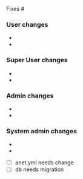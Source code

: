 Fixes #

### User changes
-
-

### Super User changes
-
-

### Admin changes
-
-

### System admin changes
-
-

- [ ] anet.yml needs change
- [ ] db needs migration
